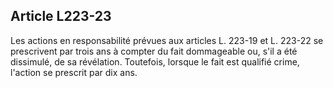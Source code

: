 Article L223-23
----
Les actions en responsabilité prévues aux articles L. 223-19 et L. 223-22 se
prescrivent par trois ans à compter du fait dommageable ou, s'il a été
dissimulé, de sa révélation. Toutefois, lorsque le fait est qualifié crime,
l'action se prescrit par dix ans.
